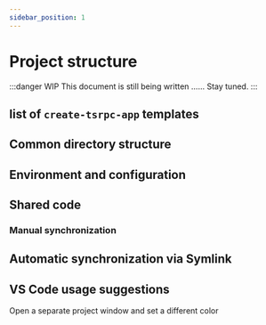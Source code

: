 ```yaml
---
sidebar_position: 1
---
```


# Project structure

:::danger WIP
This document is still being written ...... Stay tuned.
:::

## list of `create-tsrpc-app` templates

## Common directory structure

## Environment and configuration

## Shared code

### Manual synchronization

## Automatic synchronization via Symlink

## VS Code usage suggestions

Open a separate project window and set a different color
